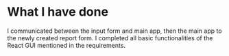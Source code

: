 # What I have done

I communicated between the input form and main app, then the main app to the newly created report form.
I completed all basic functionalities of the React GUI mentioned in the requirements.